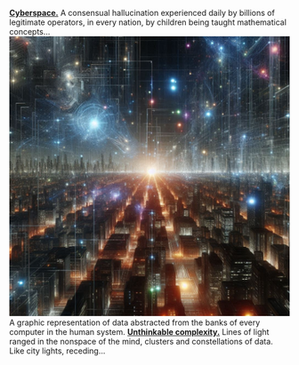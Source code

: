 [**Cyberspace.**](https://en.wikipedia.org/wiki/Cyberspace) A consensual hallucination experienced daily by billions of legitimate operators, in every nation, by children being taught mathematical concepts... 
![Unthinkable Complexity](https://github.com/Marasgeon/Marasgeon/blob/main/Cyberspace.jpeg)
A graphic representation of data abstracted from the banks of every computer in the human system. [**Unthinkable complexity.**](https://www.bing.com/search?form=SKPBOT&q=Unthinkable%20complexity.) Lines of light ranged in the nonspace of the mind, clusters and constellations of data. Like city lights, receding...

<!---
Marasgeon/Marasgeon is a ✨ special ✨ repository because its `README.md` (this file) appears on your GitHub profile.
You can click the Preview link to take a look at your changes.
--->
